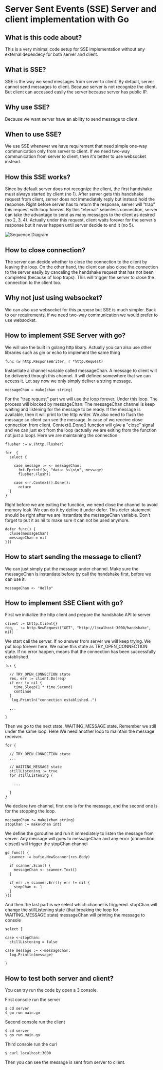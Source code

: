 # Server Sent Events (SSE) Server and client implementation with Go

## What is this code about?
This is a very minimal code setup for SSE implementation without any external dependecy for both server and client.

## What is SSE?
SSE is the way we send messages from server to client.
By default, server cannot send messages to client. Because server is not recognize the client. But client can accessed easily the server because server has public IP.

## Why use SSE?
Because we want server have an ability to send message to client. 

## When to use SSE?
We use SSE whenever we have requirement that need simple one-way communication only from server to client. If we need two-way communication from server to client, then it's better to use websocket instead.

## How this SSE works?
Since by default server does not recognize the client, the first handshake must always started by client (no 1). After server gets this handshake request from client, server does not immediately reply but instead hold the response. Right before server has to return the response, server will "trap" this request with loop forever. By this "eternal" seamless connection, server can take the advantage to send as many messages to the client as desired (no 2, 3, 4). Actually under this request, client waits forever for the server's response but it never happen until server decide to end it (no 5).

![Sequence Diagram](http://www.plantuml.com/plantuml/proxy?cache=no&src=https://raw.githubusercontent.com/mirzaakhena/sse/master/sse_flow.pu)

## How to close connection?
The server can decide whether to close the connection to the client by leaving the loop. On the other hand, the client can also close the connection to the server easily by canceling the handshake request that has not been completed (because of loop traps). This will trigger the server to close the connection to the client too.

## Why not just using websocket?
We can also use websocket for this purpose but SSE is much simpler. Back to our requirements, if we need two-way communication we would prefer to use websocket.

## How to implement SSE Server with go?
We will use the built in golang http libary. Actually you can also use other libraries such as gin or echo to implement the same thing
```
func (w http.ResponseWriter, r *http.Request)
```

Instantiate a channel variable called messageChan. A message to client will be delivered through this channel. It will defined somewhere that we can access it. Let say now we only simply deliver a string message.
```
messageChan = make(chan string)
```

For the "trap request" part we will use the loop forever. Under this loop. The process will blocked by messageChan. The messageChan channel is keep waiting and listening for the message to be ready. If the message is available, then it will print to the http writer. We also need to flush the message so client can see the message. In case of we receive close connection from client, Context().Done() function will give a "close" signal and we can just exit from the loop (actually we are exiting from the function not just a loop). Here we are maintaining the connection.

```
flusher := w.(http.Flusher)

for  {
  select {

    case message := <- messageChan:
      fmt.Fprintf(w, "data: %s\n\n", message)
      flusher.Flush()

    case <-r.Context().Done():
      return
  }
}
```

Right before we are exiting the function, we need close the channel to avoid memory leak. We can do it by define it under defer. This defer statement should be right after we are instantiate the messageChan variable. Don't forget to put it as nil to make sure it can not be used anymore.
```
defer func() {
  close(messageChan)
  messageChan = nil
}()
```

## How to start sending the message to client?
We can just simply put the message under channel. Make sure the messageChan is instantiate before by call the handshake first, before we can use it.
```
messageChan <- "Hello"
```


## How to implement SSE Client with go?
First we initialize the http client and prepare the handshake API to server
```
client := &http.Client{}
req, _ := http.NewRequest("GET", "http://localhost:3000/handshake", nil)
```

We start call the server. If no answer from server we will keep trying. We put loop forever here.
We name this state as TRY_OPEN_CONNECTION state.
If no error happen, means that the connection has been successfully established. 
```
for {

  // TRY_OPEN_CONNECTION state
  res, err := client.Do(req)
  if err != nil {
    time.Sleep(1 * time.Second)
    continue
  }
   log.Println("connection established..")

  ...

}
```

Then we go to the next state, WAITING_MESSAGE state. Remember we still under the same loop.
Here We need another loop to maintain the message receiver.
```
for {

  // TRY_OPEN_CONNECTION state
  ...

  // WAITING_MESSAGE state
  stillListening := true
  for stillListening {
    
    ...

  }
}
```

We declare two channel, first one is for the message, and the second one is for the stopping the loop.

```
messageChan := make(chan string)
stopChan := make(chan int)   
```

We define the goroutine and run it immediately to listen the message from server.
Any message will goes to messageChan and any error (connection closed) will trigger the stopChan channel
```
go func() {
  scanner := bufio.NewScanner(res.Body)

  if scanner.Scan() {
    messageChan <- scanner.Text()
  }

  if err := scanner.Err(); err != nil {
    stopChan <- 1
  }
}()
```

And then the last part is we select which channel is triggered.
stopChan will change the stillListening state (that breaking the loop for WAITING_MESSAGE state)
messageChan will printing the message to console

```
select {

case <-stopChan:
  stillListening = false

case message := <-messageChan:
  log.Println(message)

}
```



## How to test both server and client?
You can try run the code by open a 3 console. 

First console run the server
```
$ cd server
$ go run main.go
```

Second console run the client
```
$ cd server
$ go run main.go
```

Third console run the curl
```
$ curl localhost:3000
```
Then you can see the message is sent from server to client. 

